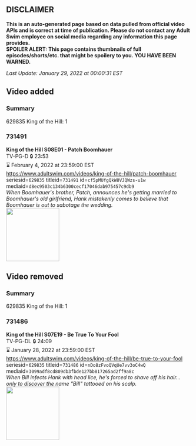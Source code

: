 ## DISCLAIMER
**This is an auto-generated page based on data pulled from official video APIs and is correct at time of publication. Please do not contact any Adult Swim employee on social media regarding any information this page provides.**  
**SPOILER ALERT: This page contains thumbnails of full episodes/shorts/etc. that might be spoilery to you. YOU HAVE BEEN WARNED.**  

_Last Update: January 29, 2022 at 00:00:31 EST_
## Video added
### Summary
629835 King of the Hill: 1  
### 731491
**King of the Hill S08E01 - Patch Boomhauer**  
TV-PG-D 🔒 23:53  
⌛ February 4, 2022 at 23:59:00 EST  
https://www.adultswim.com/videos/king-of-the-hill/patch-boomhauer  
seriesid=`629835` titleid=`731491` id=`cf5pMUfgQkW8VJQWzs-u1w` mediaid=`d8ec9503c134b6300cecf17046dab975457c9db9`  
_When Boomhauer's brother, Patch, announces he's getting married to Boomhauer's old girlfriend, Hank mistakenly comes to believe that Boomhauer is out to sabotage the wedding._  
<a href="https://i.cdn.turner.com/adultswim/big/image-upload/thumbnails/thumb-2_image-152277499916620.jpg"><img src="https://i.cdn.turner.com/adultswim/big/image-upload/thumbnails/thumb-2_image-152277499916620.jpg" height="144px" /></a>
## Video removed
### Summary
629835 King of the Hill: 1  
### 731486
**King of the Hill S07E19 - Be True To Your Fool**  
TV-PG-DL 🔒 24:09  
⌛ January 28, 2022 at 23:59:00 EST  
https://www.adultswim.com/videos/king-of-the-hill/be-true-to-your-fool  
seriesid=`629835` titleid=`731486` id=`nDo8zFvoQVqUe7vv3oC4wQ` mediaid=`3099adf8cd809db3fbde127bb817265ad2ff9a8c`  
_When Bill infects Hank with head lice, he's forced to shave off his hair... only to discover the name "Bill" tattooed on his scalp._  
<a href="https://media.cdn.adultswim.com/uploads/20220118/thumbnails/2_22118134515-KingOfTheHill_719_BeTrueToYourFool_712.png"><img src="https://media.cdn.adultswim.com/uploads/20220118/thumbnails/2_22118134515-KingOfTheHill_719_BeTrueToYourFool_712.png" height="144px" /></a>
